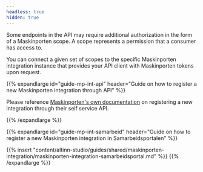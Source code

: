 ```yaml
---
headless: true
hidden: true
---
```


Some endpoints in the API may require additional authorization in the form of a Maskinporten scope.
A scope represents a permission that a consumer has access to.

You can connect a given set of scopes to the specific Maskinporten integration instance that
provides your API client with Maskinporten tokens upon request.

{{% expandlarge id="guide-mp-int-api" header="Guide on how to register a new Maskinporten integration through API" %}}

Please reference [Maskinporten's own documentation](https://docs.digdir.no/docs/Maskinporten/maskinporten_guide_apikonsument) 
on registering a new integration through their self service API.

{{% /expandlarge %}}


{{% expandlarge id="guide-mp-int-samarbeid" header="Guide on how to register a new Maskinporten integration in Samarbeidsportalen" %}}

{{% insert "content/altinn-studio/guides/shared/maskinporten-integration/maskinporten-integration-samarbeidsportal.md" %}}
{{% /expandlarge %}}

